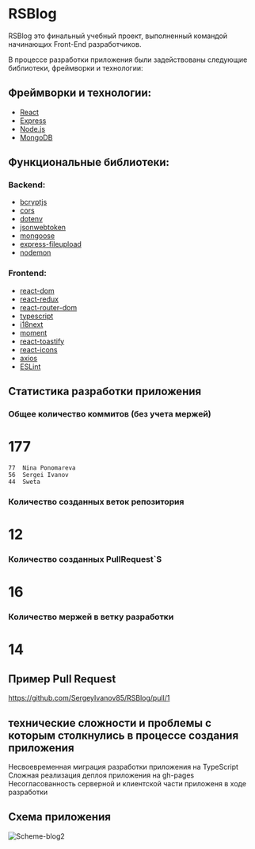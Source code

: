 
# RSBlog

RSBlog это финальный учебный проект, выполненный командой начинающих Front-End разработчиков.

В процессе разработки приложения были задействованы следующие библиотеки, фреймворки и технологии:


## Фреймворки и технологии:

 - [React](https://ru.reactjs.org/)
 - [Express](https://expressjs.com/)
 - [Node.js](https://nodejs.org/en/)
 - [MongoDB](https://www.mongodb.com/)

## Функциональные библиотеки:

### Backend:

 - [bcryptjs](https://www.npmjs.com/package/bcryptjs)
 - [cors](https://www.npmjs.com/package/cors)
 - [dotenv](https://www.npmjs.com/package/dotenv)
 - [jsonwebtoken](https://www.npmjs.com/package/jsonwebtoken)
 - [mongoose](https://mongoosejs.com/)
 - [express-fileupload](https://www.npmjs.com/package/express-fileupload)
 - [nodemon](https://www.npmjs.com/package/nodemon)

 ### Frontend:

 - [react-dom](https://ru.reactjs.org/docs/react-dom.html)
 - [react-redux](https://react-redux.js.org/)
 - [react-router-dom](https://v5.reactrouter.com/web/guides/quick-start)
 - [typescript](https://www.typescriptlang.org/)
 - [i18next](https://www.i18next.com/)
 - [moment](https://momentjs.com/)
 - [react-toastify](https://www.npmjs.com/package/react-toastify)
 - [react-icons](https://react-icons.github.io/react-icons/)
 - [axios](https://axios-http.com/ru/docs/intro)
 - [ESLint](https://eslint.org/)

## Статистика разработки приложения
### Общее количество коммитов (без учета мержей)
# 177
    77  Nina Ponomareva
    56  Sergei Ivanov
    44  Sweta
### Количество созданных веток репозитория
# 12
### Количество созданных PullRequest`S
# 16
### Количество мержей в ветку разработки
# 14

## Пример Pull Request

https://github.com/SergeyIvanov85/RSBlog/pull/1

## технические сложности и проблемы с которым столкнулись в процессе создания приложения
Несвоевременная миграция разработки приложения на TypeScript
Сложная реализация деплоя приложения на gh-pages
Несогласованность серверной и клиентской части приложеня в ходе разработки

## Схема приложения
![Scheme-blog2](https://user-images.githubusercontent.com/91127690/189524104-0df83c92-0c3f-44af-9db5-d6d99d4cd917.jpg)
